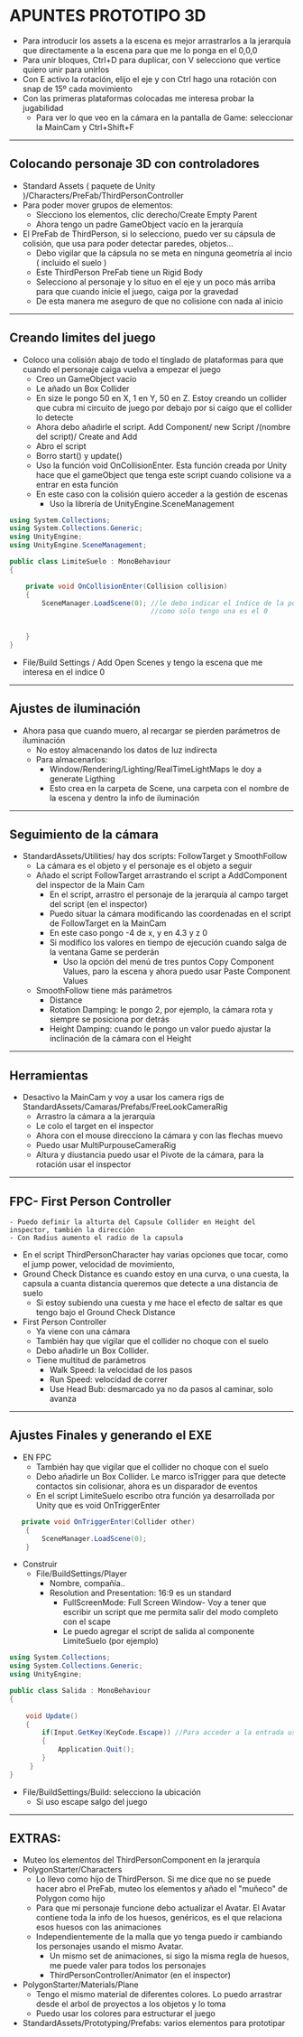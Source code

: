 # APUNTES PROTOTIPO 3D

- Para introducir los assets a la escena es mejor arrastrarlos a la jerarquía que directamente a la escena para que me lo ponga en el 0,0,0
- Para unir bloques, Ctrl+D para duplicar, con V selecciono que vertice quiero unir para unirlos
- Con E activo la rotación, elijo el eje y con Ctrl hago una rotación con snap de 15º cada movimiento
- Con las primeras plataformas colocadas me interesa probar la jugabilidad
    - Para ver lo que veo en la cámara en la pantalla de Game: seleccionar la MainCam y Ctrl+Shift+F
---

## Colocando personaje 3D con controladores

- Standard Assets ( paquete de Unity )/Characters/PreFab/ThirdPersonController
- Para poder mover grupos de elementos:
    - Slecciono los elementos, clic derecho/Create Empty Parent
    - Ahora tengo un padre GameObject vacío en la jerarquía
- El PreFab de ThirdPerson, si lo selecciono, puedo ver su cápsula de colisión, que usa para poder detectar paredes, objetos...
    - Debo vigilar que la cápsula no se meta en ninguna geometría al incio ( incluido el suelo )
    - Este ThirdPerson PreFab tiene un Rigid Body
    - Selecciono al personaje y lo situo en el eje y un poco más arriba para que cuando inicie el juego, caiga por la gravedad
    - De esta manera me aseguro de que no colisione con nada al inicio
----

## Creando limites del juego

- Coloco una colisión abajo de todo el tinglado de plataformas para que cuando el personaje caiga vuelva a empezar el juego
    - Creo un GameObject vacío
    - Le añado un Box Collider
    - En size le pongo 50 en X, 1 en Y, 50 en Z. Estoy creando un collider que cubra mi circuito de juego por debajo por si caigo que el collider lo detecte
    - Ahora debo añadirle el script. Add Component/ new Script /(nombre del script)/ Create and Add
    - Abro el script
    - Borro start() y update()
    - Uso la función void OnCollisionEnter. Esta función creada por Unity hace que el gameObject que tenga este script cuando colisione va a entrar en esta función
    - En este caso con la colisión quiero acceder a la gestión de escenas
        - Uso la librería de UnityEngine.SceneManagement
~~~cs
using System.Collections;
using System.Collections.Generic;
using UnityEngine;
using UnityEngine.SceneManagement;

public class LimiteSuelo : MonoBehaviour
{

    private void OnCollisionEnter(Collision collision)
    {
        SceneManager.LoadScene(0); //le debo indicar el índice de la posición de la escena que quiero cargar
                                   //como solo tengo una es el 0
        
        
    }
}
~~~
- File/Build Settings / Add Open Scenes y tengo la escena que me interesa en el indice 0
---

## Ajustes de iluminación

- Ahora pasa que cuando muero, al recargar se pierden parámetros de iluminación
    - No estoy almacenando los datos de luz indirecta
    - Para almacenarlos:
        - Window/Rendering/Lighting/RealTimeLightMaps le doy a generate Ligthing
        - Esto crea en la carpeta de Scene, una carpeta con el nombre de la escena y dentro la info de iluminación
----

## Seguimiento de la cámara

- StandardAssets/Utilities/ hay dos scripts: FollowTarget y SmoothFollow
    - La cámara es el objeto y el personaje es el objeto a seguir
    - Añado el script FollowTarget arrastrando el script a AddComponent del inspector de la Main Cam
        - En el script, arrastro el personaje de la jerarquía al campo target del script (en el inspector)
        - Puedo situar la cámara modificando las coordenadas en el script de FollowTarget en la MainCam
        - En este caso pongo -4 de x, y en 4.3 y z 0
        - Si modifico los valores en tiempo de ejecución cuando salga de la ventana Game se perderán
            - Uso la opción del menú de tres puntos Copy Component Values, paro la escena y ahora puedo usar Paste Component Values
    - SmoothFollow tiene más parámetros
        - Distance
        - Rotation Damping: le pongo 2, por ejemplo, la cámara rota y siempre se posiciona por detrás
        - Height Damping: cuando le pongo un valor puedo ajustar la inclinación de la cámara con el Height
----

## Herramientas

- Desactivo la MainCam y voy a usar los camera rigs de StandardAssets/Camaras/Prefabs/FreeLookCameraRig
    - Arrastro la cámara a la jerarquía
    - Le colo el target en el inspector
    - Ahora con el mouse direcciono la cámara y con las flechas muevo
    - Puedo usar MultiPurpouseCameraRig
    - Altura y diustancia puedo usar el Pivote de la cámara, para la rotación usar el inspector
----

## FPC- First Person Controller

    - Puedo definir la alturta del Capsule Collider en Height del inspector, también la dirección
    - Con Radius aumento el radio de la capsula 
- En el script ThirdPersonCharacter hay varias opciones que tocar, como el jump power, velocidad de movimiento, 
- Ground Check Distance es cuando estoy en una curva, o una cuesta, la capsula a cuanta distancia queremos que detecte a una distancia de suelo
    - Si estoy subiendo una cuesta y me hace el efecto de saltar es que tengo bajo el Ground Check Distance
- First Person Controller
    - Ya viene con una cámara
    - También hay que vigilar que el collider no choque con el suelo
    - Debo añadirle un Box Collider.
    - Tiene multitud de parámetros
        - Walk Speed: la velocidad de los pasos
        - Run Speed: velocidad de correr
        - Use Head Bub: desmarcado ya no da pasos al caminar, solo avanza
---

## Ajustes Finales y generando el EXE

- EN FPC 
    - También hay que vigilar que el collider no choque con el suelo
    - Debo añadirle un Box Collider. Le marco isTrigger para que detecte contactos sin colisionar, ahora es un disparador de eventos
    - En el script LimiteSuelo escribo otra función ya desarrollada por Unity que es void OnTriggerEnter

~~~cs
   private void OnTriggerEnter(Collider other)
    {
        SceneManager.LoadScene(0);
    }
~~~

- Construir
    - File/BuildSettings/Player
        - Nombre, compañía..
        - Resolution and Presentation: 16:9 es un standard
            - FullScreenMode: Full Screen Window- Voy a tener que escribir un script que me permita salir del modo completo con el scape
            - Le puedo agregar el script de salida al componente LimiteSuelo (por ejemplo)
~~~cs
using System.Collections;
using System.Collections.Generic;
using UnityEngine;

public class Salida : MonoBehaviour
{
  
    void Update()
    {
        if(Input.GetKey(KeyCode.Escape)) //Para acceder a la entrada uso la clase Input, pueden ser de teclado, de joystick, mouse, etc
        {
            Application.Quit();
        }
     }
}
~~~

- File/BuildSettings/Build: selecciono la ubicación
    - Si uso escape salgo del juego
----

## EXTRAS:

- Muteo los elementos del ThirdPersonComponent en la jerarquía
- PolygonStarter/Characters
    - Lo llevo como hijo de ThirdPerson. Si me dice que no se puede hacer abro el PreFab, muteo los elementos y añado el "muñeco" de Polygon como hijo
    - Para que mi personaje funcione debo actualizar el Avatar. El Avatar contiene toda la info de los huesos, genéricos, es el que relaciona esos huesos con las animaciones
    - Independientemente de la malla que yo tenga puedo ir cambiando los personajes usando el mismo Avatar.
        - Un mismo set de animaciones, si sigo la misma regla de huesos, me puede valer para todos los personajes
        - ThirdPersonController/Animator (en el inspector)
- PolygonStarter/Materials/Plane
    - Tengo el mismo material de diferentes colores. Lo puedo arrastrar desde el arbol de proyectos a los objetos y lo toma
    - Puedo usar los colores para estructurar el juego
- StandardAssets/Prototyping/Prefabs: varios elementos para prototipar
 